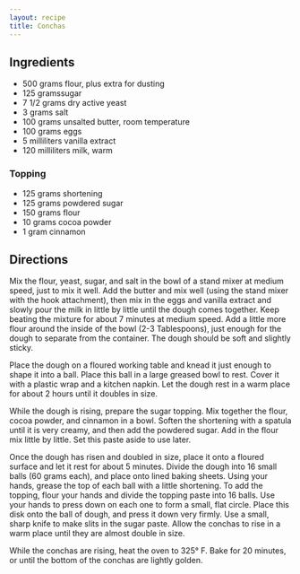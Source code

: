 ```yaml
---
layout: recipe
title: Conchas
---
```


## Ingredients

* 500 grams flour, plus extra for dusting
* 125 gramssugar
* 7 1/2 grams dry active yeast
* 3 grams salt
* 100 grams unsalted butter, room temperature
* 100 grams eggs
* 5 milliliters vanilla extract
* 120 milliliters milk, warm

### Topping

* 125 grams shortening
* 125 grams powdered sugar
* 150 grams flour
* 10 grams cocoa powder
* 1 gram cinnamon

## Directions

Mix the flour, yeast, sugar, and salt in the bowl of a stand mixer at
medium speed, just to mix it well. Add the butter and mix well (using
the stand mixer with the hook attachment), then mix in the eggs and
vanilla extract and slowly pour the milk in little by little until the
dough comes together. Keep beating the mixture for about 7 minutes at
medium speed. Add a little more flour around the inside of the bowl (2-3
Tablespoons), just enough for the dough to separate from the container.
The dough should be soft and slightly sticky.

Place the dough on a floured working table and knead it just enough to
shape it into a ball. Place this ball in a large greased bowl to rest.
Cover it with a plastic wrap and a kitchen napkin. Let the dough rest in
a warm place for about 2 hours until it doubles in size.

While the dough is rising, prepare the sugar topping. Mix together the
flour, cocoa powder, and cinnamon in a bowl. Soften the shortening with
a spatula until it is very creamy, and then add the powdered sugar. Add
in the flour mix little by little. Set this paste aside to use later.

Once the dough has risen and doubled in size, place it onto a floured
surface and let it rest for about 5 minutes. Divide the dough into 16
small balls (60 grams each), and place onto lined baking sheets. Using
your hands, grease the top of each ball with a little shortening. To add
the topping, flour your hands and divide the topping paste into 16
balls. Use your hands to press down on each one to form a small, flat
circle. Place this disk onto the ball of dough, and press it down very
firmly. Use a small, sharp knife to make slits in the sugar paste. Allow
the conchas to rise in a warm place until they are almost double in
size.

While the conchas are rising, heat the oven to 325° F. Bake for 20
minutes, or until the bottom of the conchas are lightly golden.
